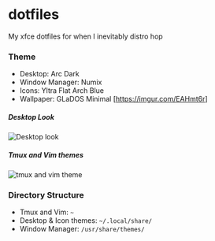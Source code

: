 # dotfiles
My xfce dotfiles for when I inevitably distro hop

### Theme
* Desktop: Arc Dark
* Window Manager: Numix
* Icons: Yltra Flat Arch Blue
* Wallpaper: GLaDOS Minimal [<https://imgur.com/EAHmt6r>]

##### Desktop Look
![Desktop look](https://imgur.com/4a7SWl3.png)

##### Tmux and Vim themes
![tmux and vim theme](https://i.imgur.com/4ty1U1T.png)

### Directory Structure
* Tmux and Vim: `~` 
* Desktop & Icon themes: `~/.local/share/` 
* Window Manager: `/usr/share/themes/` 
